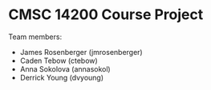 # CMSC 14200 Course Project

Team members:
- James Rosenberger (jmrosenberger)
- Caden Tebow (ctebow)
- Anna Sokolova (annasokol)
- Derrick Young (dvyoung)
